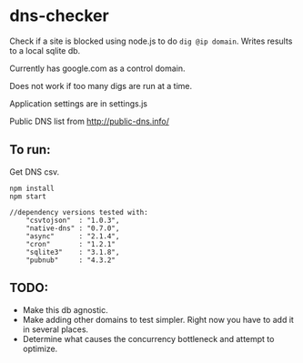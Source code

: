 # dns-checker

Check if a site is blocked using node.js to do `dig @ip domain`. Writes results to a local sqlite db.

Currently has google.com as a control domain.

Does not work if too many digs are run at a time.

Application settings are in settings.js



Public DNS list from http://public-dns.info/

## To run:
Get DNS csv.
```
npm install
npm start
```



```
//dependency versions tested with:
	"csvtojson"  : "1.0.3",
	"native-dns" : "0.7.0",
	"async"      : "2.1.4",
	"cron"       : "1.2.1"
	"sqlite3"    : "3.1.8",
	"pubnub"     : "4.3.2"
```




## TODO:
- Make this db agnostic.
- Make adding other domains to test simpler. Right now you have to add it in several places.
- Determine what causes the concurrency bottleneck and attempt to optimize.
 